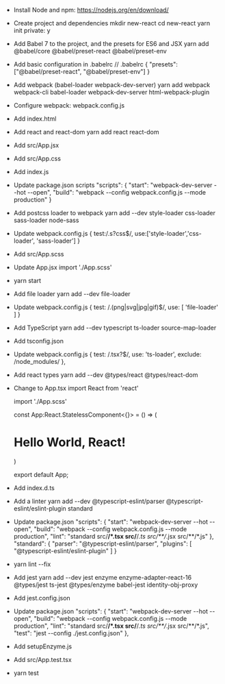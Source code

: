 * Install Node and npm:
    https://nodejs.org/en/download/

* Create project and dependencies
    mkdir new-react
    cd new-react
    yarn init
        private: y

* Add Babel 7 to the project, and the presets for ES6 and JSX
    yarn add @babel/core @babel/preset-react @babel/preset-env

* Add basic configuration in .babelrc
    // .babelrc
    {
    "presets": ["@babel/preset-react", "@babel/preset-env"]
    }

* Add webpack (babel-loader webpack-dev-server)
    yarn add webpack webpack-cli babel-loader webpack-dev-server html-webpack-plugin

* Configure webpack: webpack.config.js

* Add index.html

* Add react and react-dom
    yarn add react react-dom

* Add src/App.jsx

* Add src/App.css

* Add index.js

* Update package.json scripts
    "scripts": {
        "start": "webpack-dev-server --hot --open",
        "build": "webpack --config webpack.config.js --mode production"
    }

* Add postcss loader to webpack
    yarn add --dev style-loader css-loader sass-loader node-sass

* Update webpack.config.js
    {
        test:/\.s?css$/,
        use:['style-loader','css-loader', 'sass-loader']
    }

* Add src/App.scss

* Update App.jsx
    import './App.scss'

* yarn start

* Add file loader
    yarn add --dev file-loader

* Update webpack.config.js
    {
        test: /\.(png|svg|jpg|gif)$/,
        use: [
        'file-loader'
        ]
    }

* Add TypeScript
    yarn add --dev typescript ts-loader source-map-loader

* Add tsconfig.json

* Update webpack.config.js
    {
        test: /\.tsx?$/,
        use: 'ts-loader',
        exclude: /node_modules/
    },

* Add react types
    yarn add --dev @types/react @types/react-dom

* Change to App.tsx
    import React from 'react'

    import './App.scss'

    const App:React.StatelessComponent<{}>  = () => (
        <div className='container'>
            <h1>Hello World, React!</h1>
        </div>
    )

    export default App;

* Add index.d.ts

* Add a linter
    yarn add --dev @typescript-eslint/parser @typescript-eslint/eslint-plugin standard

* Update package.json
    "scripts": {
        "start": "webpack-dev-server --hot --open",
        "build": "webpack --config webpack.config.js --mode production",
        "lint": "standard src/**/*.tsx src/**/*.ts src/**/*.jsx src/**/*.js"
    },
    "standard": {
        "parser": "@typescript-eslint/parser",
        "plugins": [
        "@typescript-eslint/eslint-plugin"
        ]
    }

* yarn lint --fix

* Add jest
    yarn add --dev jest enzyme enzyme-adapter-react-16 @types/jest ts-jest @types/enzyme babel-jest identity-obj-proxy

* Add jest.config.json

* Update package.json
    "scripts": {
        "start": "webpack-dev-server --hot --open",
        "build": "webpack --config webpack.config.js --mode production",
        "lint": "standard src/**/*.tsx src/**/*.ts src/**/*.jsx src/**/*.js",
        "test": "jest --config ./jest.config.json"
    },

* Add setupEnzyme.js

* Add src/App.test.tsx

* yarn test





